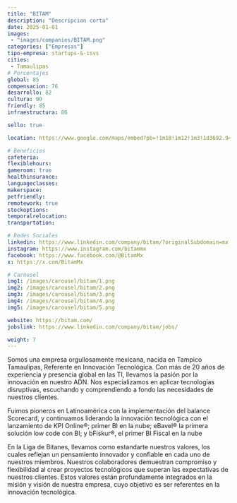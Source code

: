 ```yaml
---
title: "BITAM"
description: "Descripcion corta"
date: 2025-01-01
images: 
 - "images/companies/BITAM.png"
categories: ["Empresas"]
tipo-empresa: startups-&-isvs
cities: 
 - Tamaulipas
# Porcentajes  
global: 85
compensacion: 76
desarrollo: 82
cultura: 90
friendly: 85
infraestructura: 86

sello: true

location: https://www.google.com/maps/embed?pb=!1m18!1m12!1m3!1d3692.9495867168735!2d-97.85727652493246!3d22.241991479728647!2m3!1f0!2f0!3f0!3m2!1i1024!2i768!4f13.1!3m3!1m2!1s0x85d7f9e19ee9b839%3A0xd4a1deb04b1ea67c!2sBlvd.%20A.%20L%C3%B3pez%20Mateos%203203%2C%20Col.%20Santo%20Ni%C3%B1o%2C%2089160%20Tampico%2C%20Tamps.!5e0!3m2!1ses-419!2smx!4v1738093958039!5m2!1ses-419!2smx

# Beneficios
cafeteria: 
flexiblehours: 
gameroom: true
healthinsurance: 
languageclasses: 
makerspace: 
petfriendly: 
remotework: true
stockoptions: 
temporalrelocation: 
transportation: 

# Redes Sociales
linkedin: https://www.linkedin.com/company/bitam/?originalSubdomain=mx
instagram: https://www.instagram.com/bitammx
facebook: https://www.facebook.com/@BitamMx
x: https://x.com/BitamMx

# Carousel
img1: /images/carousel/bitam/1.png
img2: /images/carousel/bitam/2.png
img3: /images/carousel/bitam/3.png
img4: /images/carousel/bitam/4.png
img5: /images/carousel/bitam/5.png

website: https://bitam.com/
jobslink: https://www.linkedin.com/company/bitam/jobs/

weight: 7
---
```


Somos una empresa orgullosamente mexicana, nacida en Tampico Tamaulipas, Referente en Innovación Tecnológica. Con más de 20 años de experiencia y presencia global en las TI, llevamos la pasión por la innovación en nuestro ADN. Nos especializamos en aplicar tecnologías disruptivas, escuchando y comprendiendo a fondo las necesidades de nuestros clientes. 

Fuimos pioneros en Latinoamérica con la implementación del balance Scorecard, y continuamos liderando la innovación tecnológica con el lanzamiento de KPI Online®️; primer BI en la nube; eBavel®️ la primera solución low code con BI; y bFiskur®️, el primer BI Fiscal en la nube

En la Liga de Bitanes, llevamos como estandarte nuestros valores, los cuales reflejan un pensamiento innovador y confiable en cada uno de nuestros miembros. Nuestros colaboradores demuestran compromiso y flexibilidad al crear proyectos tecnológicos que superan las expectativas de nuestros clientes. Estos valores están profundamente integrados en la misión y visión de nuestra empresa, cuyo objetivo es ser referentes en la innovación tecnológica.